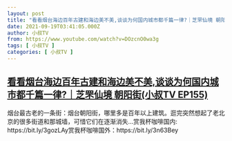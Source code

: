 ```yaml
---
layout: post
title: "看看烟台海边百年古建和海边美不美,谈谈为何国内城市都千篇一律?｜芝罘仙境 朝阳街(小叔TV EP155)"
date: 2021-09-19T03:41:05.000Z
author: 小叔TV
from: https://www.youtube.com/watch?v=DOzcnO0wa3g
tags: [ 小叔TV ]
categories: [ 小叔TV ]
---
```

<!--1632022865000-->
[看看烟台海边百年古建和海边美不美,谈谈为何国内城市都千篇一律?｜芝罘仙境 朝阳街(小叔TV EP155)](https://www.youtube.com/watch?v=DOzcnO0wa3g)
------

<div>
烟台最古老的一条街：烟台朝阳街，哪里多是百年以上建筑。逛完突然想起了老北京的很多街道和那城墙，可惜它们在逐渐消失...赏我杯咖啡国内: https://bit.ly/3gozLAy赏我杯咖啡国外：https://bit.ly/3n63Bey
</div>
